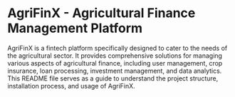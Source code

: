 # AgriFinX - Agricultural Finance Management Platform

AgriFinX is a fintech platform specifically designed to cater to the needs of the agricultural sector. It provides comprehensive solutions for managing various aspects of agricultural finance, including user management, crop insurance, loan processing, investment management, and data analytics. This README file serves as a guide to understand the project structure, installation process, and usage of AgriFinX.
